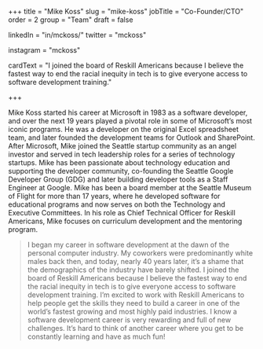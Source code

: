 +++
title = "Mike Koss"
slug = "mike-koss"
jobTitle = "Co-Founder/CTO"
order = 2
group = "Team"
draft = false

linkedIn = "in/mckoss/"
twitter = "mckoss"

instagram = "mckoss"

cardText = "I joined the board of Reskill Americans because I believe the fastest way to end the racial inequity in tech is to give everyone access to software development training."

+++

Mike Koss started his career at Microsoft in 1983 as a software developer, and over the next 19 years played a pivotal role in some of Microsoft’s most iconic programs. He was a developer on the original Excel spreadsheet team, and later founded the development teams for Outlook and SharePoint. After Microsoft, Mike joined the Seattle startup community as an angel investor and served in tech leadership roles for a series of technology startups. Mike has been passionate about technology education and supporting the developer community, co-founding the Seattle Google Developer Group (GDG) and later building developer tools as a Staff Engineer at Google. Mike has been a board member at the Seattle Museum of Flight for more than 17 years, where he developed software for educational programs and now serves on both the Technology and Executive Committees. In his role as Chief Technical Officer for Reskill Americans, Mike focuses on curriculum development and the mentoring program.

> I began my career in software development at the dawn of the personal computer industry. My coworkers were predominantly white males back then, and today, nearly 40 years later, it’s a shame that the demographics of the industry have barely shifted. I joined the board of Reskill Americans because I believe the fastest way to end the racial inequity in tech is to give everyone access to software development training. I’m excited to work with Reskill Americans to help people get the skills they need to build a career in one of the world’s fastest growing and most highly paid industries. I know a software development career is very rewarding and full of new challenges. It’s hard to think of another career where you get to be constantly learning and have as much fun!

